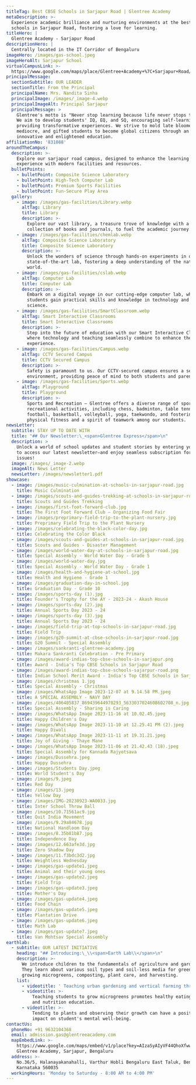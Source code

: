 ```yaml
---
titleTag: Best CBSE Schools in Sarjapur Road | Glentree Academy
metaDescription: >-
  Experience academic brilliance and nurturing environments at the best CBSE
  schools in Sarjapur Road, fostering a love for learning.
titleHero: |
  Glentree Academy - Sarjapur Road
descriptionHero: |
  Centrally located in the IT Corridor of Bengaluru
imageHero: /images/gas-school.jpeg
imageHeroAlt: Sarjapur School
virtualCampusLink: >-
  https://www.google.com/maps/place/Glentree+Academy+%7C+Sarjapur+Road/@12.8977869,77.685075,3a,75y,40h,90t/data=!3m8!1e1!3m6!1sAF1QipMsMZhGdx_yVOtQmfHLZylZSCsbMukrLDnCoiRB!2e10!3e11!6shttps:%2F%2Flh5.googleusercontent.com%2Fp%2FAF1QipMsMZhGdx_yVOtQmfHLZylZSCsbMukrLDnCoiRB%3Dw224-h298-k-no-pi-0-ya123.074-ro-0-fo100!7i10744!8i5372!4m23!1m13!4m12!1m4!2m2!1d77.6699904!2d12.9162376!4e1!1m6!1m2!1s0x3bae133b85c0a5c9:0xfb6b527d7c9d4f4f!2sglentree+academy+sarjapur!2m2!1d77.6848375!2d12.8976944!3m8!1s0x3bae133b85c0a5c9:0xfb6b527d7c9d4f4f!8m2!3d12.8976944!4d77.6848375!10e5!14m1!1BCgIgARICCAI!16s%2Fg%2F11f03_4kl3?entry=ttu
principalMessage:
  sectionSubtitle: OUR LEADER
  sectionTitle: From the Principal
  principalName: Mrs. Nandita Sinha
  principalImage: /images/_image-4.webp
  principalImageAlt: Principal Sarjapur
  principalMessage: >
    Glentree's motto is "Never stop learning because life never stops teaching."
    We aim to develop students' IQ, EQ, and SQ, encouraging self-learning and
    providing transformative experiences. We strive to mold late bloomers,
    mediocre, and gifted students to become global citizens through an
    innovative and enlightened education.
affiliationNo: '831088'
aroundTheCampus:
  description: >-
    Explore our sarjapur road campus, designed to enhance the learning
    experience with modern facilities and resources.
  bulletPoints:
    - bulletPoint: Composite Science Laboratory
    - bulletPoint: High-Tech Computer Lab
    - bulletPoint: Premium Sports Facilities
    - bulletPoint: Fun-Secure Play Area
  gallery:
    - image: /images/gas-facilities/Library.webp
      altTag: Library
      title: Library
      description: >-
        Explore our vast library, a treasure trove of knowledge with a diverse
        collection of books and journals, to fuel the academic journey.
    - image: /images/gas-facilities/chemlab.webp
      altTag: Composite Science Laboratory
      title: Composite Science Laboratory
      description: >-
        Unlock the wonders of science through hands-on experiments in our
        state-of-the-art lab, fostering a deep understanding of the natural
        world.
    - image: /images/gas-facilities/cslab.webp
      altTag: Computer Lab
      title: Computer Lab
      description: >-
        Embark on a digital voyage in our cutting-edge computer lab, where
        students gain practical skills and knowledge in technology and computer
        science.
    - image: /images/gas-facilities/SmartClassroom.webp
      altTag: Smart Interactive Classrooms
      title: Smart Interactive Classrooms
      description: >-
        Step into the future of education with our Smart Interactive Classrooms,
        where technology and teaching seamlessly combine to enhance the learning
        experience.
    - image: /images/gas-facilities/Campus.webp
      altTag: CCTV Secured Campus
      title: CCTV Secured Campus
      description: >-
        Safety is paramount to us. Our CCTV-secured campus ensures a secure
        environment, providing peace of mind to both students and parents.
    - image: /images/gas-facilities/Sports.webp
      altTag: Playground
      title: Playground
      description: >-
        Sports and Recreation – Glentree offers a diverse range of sports and
        recreational activities, including chess, badminton, table tennis,
        football, basketball, volleyball, yoga, taekwondo, and fostering
        physical fitness and a spirit of teamwork among our students.
newsLetter:
  subtitle: STAY UP TO DATE WITH
  title: "## Our Newsletter:\_<span>Glentree Express</span>\n"
  description: >
    Unlock a world of school updates and student stories by entering your email
    to access our latest newsletter—and enjoy seamless subscription for future
    issues!
  image: /images/_image-2.webp
  imageAlt: News Letter
  newsLetter: /images/newsletter1.pdf
showcase:
  - image: /images/music-culmination-at-schools-in-sarjapur-road.jpg
    title: Music Culmination
  - image: /images/scouts-and-guides-trekking-at-schools-in-sarjapur-road.jpg
    title: Scouts and Guides Trekking
  - image: /images/first-foot-forward-club.jpg
    title: The First Foot Forward Club – Organizing Food Fair
  - image: /images/preprimary-field-trip-to-the-plant-nursery.jpg
    title: Preprimary Field Trip to the Plant Nursery
  - image: /images/celebrating-the-black-color-day.jpg
    title: Celebrating the Color Black
  - image: /images/scouts-and-guides-at-schools-in-sarjapur-road.jpg
    title: Scouts and Guides - Disaster Management
  - image: /images/world-water-day-at-schools-in-sarjapur-road.jpg
    title: Special Assembly - World Water Day - Grade 5
  - image: /images/world-water-day.jpg
    title: Special Assembly - World Water Day - Grade 1
  - image: /images/health-and-hygiene-at-school.jpg
    title: Health and Hygiene - Grade 1
  - image: /images/graduation-day-in-school.jpg
    title: Graduation Day - Grade 10
  - image: /images/sports-day (1).jpg
    title: Founder's Trophy for the AY - 2023-24 - Akash House
  - image: /images/sports-day (2).jpg
    title: Annual Sports Day 2023 - 24
  - image: /images/sports-day (3).jpg
    title: Annual Sports Day 2023 - 24
  - image: /images/field-trip-at-top-schools-in-sarjapur-road.jpg
    title: Field Trip
  - image: /images/g20-summit-at-cbse-schools-in-sarjapur-road.jpg
    title: G20 Summit - Special Assembly
  - image: /images/sankranti-glentree-academy.jpg
    title: Makara Sankranti Celebration - Pre Primary
  - image: /images/award-indias-top-cbse-schools-in-sarjapur.png
    title: Award - India's Top CBSE Schools in Sarjapur Road
  - image: /images/award-indias-top-cbse-schools-sajarpur-road.png
    title: Indian School Merit Award - India's Top CBSE Schools in Sarjapur Road
  - image: /images/christmas 1.jpg
    title: Special Assembly - Christmas
  - image: /images/WhatsApp Image 2023-12-07 at 9.14.58 PM.jpeg
    title: A SPECIAL ASSEMBLY - NAVY DAY
  - image: /images/406405837_869439644970293_5633037024608602708_n.jpg
    title: Special Assembly - Sharing is Caring
  - image: /images/WhatsApp Image 2023-11-16 at 10.02.45.jpeg
    title: Happy Children's Day
  - image: /images/WhatsApp Image 2023-11-10 at 12.25.41 PM (2).jpeg
    title: Happy Diwali
  - image: /images/WhatsApp Image 2023-11-11 at 19.31.21.jpeg
    title: Joy of Giving - Thaye Mane
  - image: /images/WhatsApp Image 2023-11-06 at 21.42.43 (18).jpeg
    title: Special Assembly for Kannada Rajyotsava
  - image: /images/Dussehra.jpeg
    title: Happy Dussehra
  - image: /images/Students Day.jpeg
    title: World Student's Day
  - image: /images/9.jpeg
    title: Red Day
  - image: /images/13.jpeg
    title: Yellow Day
  - image: /images/IMG-20230923-WA0033.jpg
    title: Inter School Throw Ball
  - image: /images/10.71561ac9.jpg
    title: Quit India Movement
  - image: /images/9.29a84678.jpg
    title: National Handloom Day
  - image: /images/8.35b81b87.jpg
    title: Independence Day
  - image: /images/12.663afe3d.jpg
    title: Zero Shadow Day
  - image: /images/11.f3bdc3d2.jpg
    title: Weightless Wednesday
  - image: /images/gas-update1.jpeg
    title: Animal and their young ones
  - image: /images/gas-update2.jpeg
    title: Field Trip
  - image: /images/gas-update3.jpeg
    title: Mother's Day
  - image: /images/gas-update4.jpeg
    title: Food Chain
  - image: /images/gas-update5.jpeg
    title: Plantation Drive
  - image: /images/gas-update6.jpeg
    title: Math Lab
  - image: /images/gas-update7.jpeg
    title: Van Mohtsav Special Assembly
earthlab:
  - subtitle: OUR LATEST INITIATIVE
    heading: "## Introducing:\_\\<span>Earth Lab\\</span>\n"
    description: >-
      We introduce children to the fundamentals of agriculture and gardening.
      They learn about various soil types and soil-less media for greenery,
      growing microgreens, composting, plant care, and harvesting.
    list:
      - videotitle: ' Teaching urban gardening and vertical farming through microgreens and house plants.'
      - videotitle: >-
          Teaching students to grow microgreens promotes healthy eating habits
          and nutrition education. 
      - videotitle: >-
          Tending to plants and observing their growth can have a positive
          impact on student's mental well-being.
contactUs:
  phoneNo: +91 9632104368
  email: admission.gas@glentreeacademy.com
  mapEmbedLink: >-
    https://www.google.com/maps/embed/v1/place?key=AIzaSyAIyVF44QhoXfwwKHLd1h3N49cQTHS0Yvw&q=Sarjapur
    Glentree Academy, Sarjapur, Bengaluru
  address: >-
    No.36/5, Halanayakanahalli, Varthur Hobli Bengaluru East Taluk, Bengaluru,
    Karnataka 560035
  workingHours: 'Monday to Saturday - 8:00 AM to 4:00 PM'
---
```


